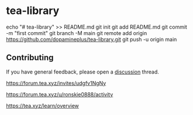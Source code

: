 # tea-library
echo "# tea-library" >> README.md
git init
git add README.md
git commit -m "first commit"
git branch -M main
git remote add origin https://github.com/dopamineplus/tea-library.git
git push -u origin main
## Contributing
If you have general feedback, please open a [discussion](../../discussions) thread.

https://forum.tea.xyz/invites/udgfv1NgNy

https://forum.tea.xyz/u/ronskie0888/activity

https://tea.xyz/learn/overview
